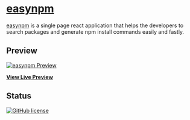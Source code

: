 # [easynpm](https://easynpm-7c7ed.firebaseapp.com/)


[easynpm](http://startbootstrap.com/template-overviews/freelancer/) is a single page react application that helps the developers to search packages and generate npm install commands easily and fastly.

## Preview

[![easynpm Preview](https://github.com/ValeedAnjum/easynpm/blob/master/public/img/demo.gif?raw=true)](https://easynpm-7c7ed.firebaseapp.com/)

**[View Live Preview](https://easynpm-7c7ed.firebaseapp.com/)**

## Status

[![GitHub license](https://img.shields.io/badge/license-MIT-blue.svg)](https://github.com/ValeedAnjum/easynpm/blob/master/LICENSE)
